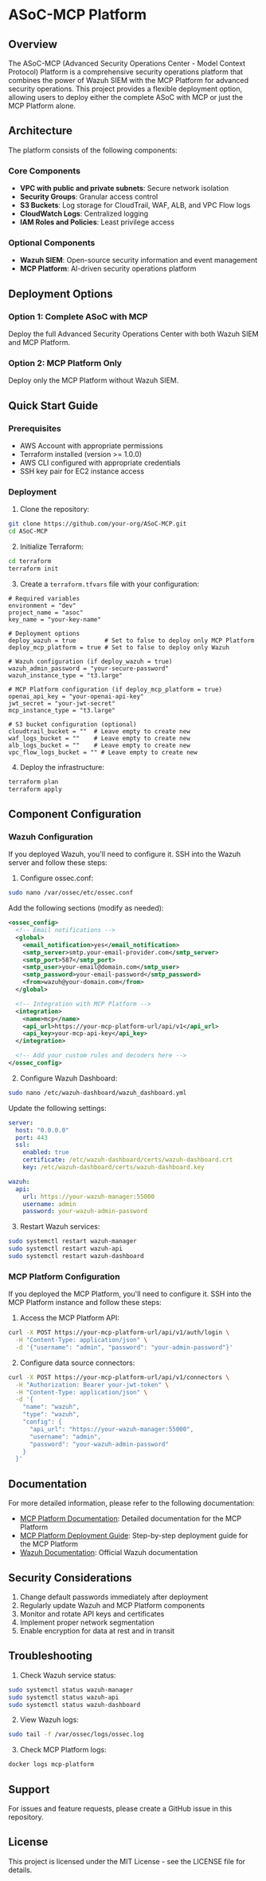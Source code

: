 # ASoC-MCP Platform

## Overview
The ASoC-MCP (Advanced Security Operations Center - Model Context Protocol) Platform is a comprehensive security operations platform that combines the power of Wazuh SIEM with the MCP Platform for advanced security operations. This project provides a flexible deployment option, allowing users to deploy either the complete ASoC with MCP or just the MCP Platform alone.

## Architecture
The platform consists of the following components:

### Core Components
- **VPC with public and private subnets**: Secure network isolation
- **Security Groups**: Granular access control
- **S3 Buckets**: Log storage for CloudTrail, WAF, ALB, and VPC Flow logs
- **CloudWatch Logs**: Centralized logging
- **IAM Roles and Policies**: Least privilege access

### Optional Components
- **Wazuh SIEM**: Open-source security information and event management
- **MCP Platform**: AI-driven security operations platform

## Deployment Options

### Option 1: Complete ASoC with MCP
Deploy the full Advanced Security Operations Center with both Wazuh SIEM and MCP Platform.

### Option 2: MCP Platform Only
Deploy only the MCP Platform without Wazuh SIEM.

## Quick Start Guide

### Prerequisites
- AWS Account with appropriate permissions
- Terraform installed (version >= 1.0.0)
- AWS CLI configured with appropriate credentials
- SSH key pair for EC2 instance access

### Deployment
1. Clone the repository:
```bash
git clone https://github.com/your-org/ASoC-MCP.git
cd ASoC-MCP
```

2. Initialize Terraform:
```bash
cd terraform
terraform init
```

3. Create a `terraform.tfvars` file with your configuration:
```hcl
# Required variables
environment = "dev"
project_name = "asoc"
key_name = "your-key-name"

# Deployment options
deploy_wazuh = true        # Set to false to deploy only MCP Platform
deploy_mcp_platform = true # Set to false to deploy only Wazuh

# Wazuh configuration (if deploy_wazuh = true)
wazuh_admin_password = "your-secure-password"
wazuh_instance_type = "t3.large"

# MCP Platform configuration (if deploy_mcp_platform = true)
openai_api_key = "your-openai-api-key"
jwt_secret = "your-jwt-secret"
mcp_instance_type = "t3.large"

# S3 bucket configuration (optional)
cloudtrail_bucket = ""  # Leave empty to create new
waf_logs_bucket = ""    # Leave empty to create new
alb_logs_bucket = ""    # Leave empty to create new
vpc_flow_logs_bucket = "" # Leave empty to create new
```

4. Deploy the infrastructure:
```bash
terraform plan
terraform apply
```

## Component Configuration

### Wazuh Configuration
If you deployed Wazuh, you'll need to configure it. SSH into the Wazuh server and follow these steps:

1. Configure ossec.conf:
```bash
sudo nano /var/ossec/etc/ossec.conf
```

Add the following sections (modify as needed):
```xml
<ossec_config>
  <!-- Email notifications -->
  <global>
    <email_notification>yes</email_notification>
    <smtp_server>smtp.your-email-provider.com</smtp_server>
    <smtp_port>587</smtp_port>
    <smtp_user>your-email@domain.com</smtp_user>
    <smtp_password>your-email-password</smtp_password>
    <from>wazuh@your-domain.com</from>
  </global>

  <!-- Integration with MCP Platform -->
  <integration>
    <name>mcp</name>
    <api_url>https://your-mcp-platform-url/api/v1</api_url>
    <api_key>your-mcp-api-key</api_key>
  </integration>

  <!-- Add your custom rules and decoders here -->
</ossec_config>
```

2. Configure Wazuh Dashboard:
```bash
sudo nano /etc/wazuh-dashboard/wazuh_dashboard.yml
```

Update the following settings:
```yaml
server:
  host: "0.0.0.0"
  port: 443
  ssl:
    enabled: true
    certificate: /etc/wazuh-dashboard/certs/wazuh-dashboard.crt
    key: /etc/wazuh-dashboard/certs/wazuh-dashboard.key

wazuh:
  api:
    url: https://your-wazuh-manager:55000
    username: admin
    password: your-wazuh-admin-password
```

3. Restart Wazuh services:
```bash
sudo systemctl restart wazuh-manager
sudo systemctl restart wazuh-api
sudo systemctl restart wazuh-dashboard
```

### MCP Platform Configuration
If you deployed the MCP Platform, you'll need to configure it. SSH into the MCP Platform instance and follow these steps:

1. Access the MCP Platform API:
```bash
curl -X POST https://your-mcp-platform-url/api/v1/auth/login \
  -H "Content-Type: application/json" \
  -d '{"username": "admin", "password": "your-admin-password"}'
```

2. Configure data source connectors:
```bash
curl -X POST https://your-mcp-platform-url/api/v1/connectors \
  -H "Authorization: Bearer your-jwt-token" \
  -H "Content-Type: application/json" \
  -d '{
    "name": "wazuh",
    "type": "wazuh",
    "config": {
      "api_url": "https://your-wazuh-manager:55000",
      "username": "admin",
      "password": "your-wazuh-admin-password"
    }
  }'
```

## Documentation
For more detailed information, please refer to the following documentation:

- [MCP Platform Documentation](MCP-Platform/README.md): Detailed documentation for the MCP Platform
- [MCP Platform Deployment Guide](MCP-Platform/DEPLOYMENT.md): Step-by-step deployment guide for the MCP Platform
- [Wazuh Documentation](https://documentation.wazuh.com/): Official Wazuh documentation

## Security Considerations
1. Change default passwords immediately after deployment
2. Regularly update Wazuh and MCP Platform components
3. Monitor and rotate API keys and certificates
4. Implement proper network segmentation
5. Enable encryption for data at rest and in transit

## Troubleshooting
1. Check Wazuh service status:
```bash
sudo systemctl status wazuh-manager
sudo systemctl status wazuh-api
sudo systemctl status wazuh-dashboard
```

2. View Wazuh logs:
```bash
sudo tail -f /var/ossec/logs/ossec.log
```

3. Check MCP Platform logs:
```bash
docker logs mcp-platform
```

## Support
For issues and feature requests, please create a GitHub issue in this repository.

## License
This project is licensed under the MIT License - see the LICENSE file for details. 
